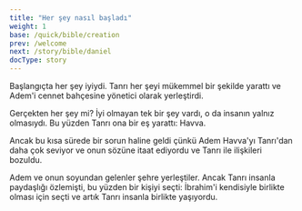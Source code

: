 ```yaml
---
title: "Her şey nasıl başladı"
weight: 1
base: /quick/bible/creation
prev: /welcome
next: /story/bible/daniel
docType: story
---
```



Başlangıçta her şey iyiydi. Tanrı her şeyi mükemmel bir şekilde yarattı ve Adem'i cennet bahçesine yönetici olarak yerleştirdi.

Gerçekten her şey mi? İyi olmayan tek bir şey vardı, o da insanın yalnız olmasıydı. Bu yüzden Tanrı ona bir eş yarattı: Havva. 

Ancak bu kısa sürede bir sorun haline geldi çünkü Adem Havva'yı Tanrı'dan daha çok seviyor ve onun sözüne itaat ediyordu ve Tanrı ile ilişkileri bozuldu.

Adem ve onun soyundan gelenler şehre yerleştiler. Ancak Tanrı insanla paydaşlığı özlemişti, bu yüzden bir kişiyi seçti: İbrahim'i kendisiyle birlikte olması için seçti ve artık Tanrı insanla birlikte yaşıyordu.
